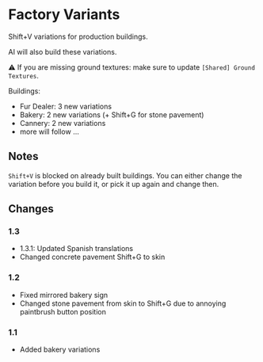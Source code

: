 # Factory Variants

Shift+V variations for production buildings.

AI will also build these variations.

⚠ If you are missing ground textures: make sure to update `[Shared] Ground Textures`.

Buildings:

- Fur Dealer: 3 new variations
- Bakery: 2 new variations (+ Shift+G for stone pavement)
- Cannery: 2 new variations
- more will follow ...

## Notes

`Shift+V` is blocked on already built buildings.
You can either change the variation before you build it, or pick it up again and change then.

## Changes

### 1.3

- 1.3.1: Updated Spanish translations
- Changed concrete pavement Shift+G to skin

### 1.2

- Fixed mirrored bakery sign
- Changed stone pavement from skin to Shift+G due to annoying paintbrush button position

### 1.1

- Added bakery variations
